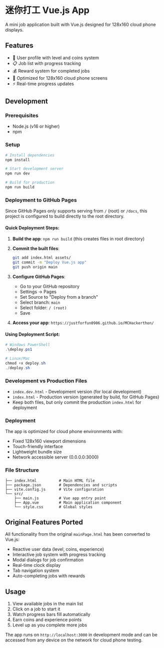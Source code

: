 # 迷你打工 Vue.js App

A mini job application built with Vue.js designed for 128x160 cloud phone displays.

## Features

- 👤 User profile with level and coins system
- 📋 Job list with progress tracking
- 💰 Reward system for completed jobs
- 📱 Optimized for 128x160 cloud phone screens
- ⚡ Real-time progress updates

## Development

### Prerequisites
- Node.js (v16 or higher)
- npm

### Setup
```bash
# Install dependencies
npm install

# Start development server
npm run dev

# Build for production
npm run build
```

### Deployment to GitHub Pages

Since GitHub Pages only supports serving from `/` (root) or `/docs`, this project is configured to build directly to the root directory.

#### Quick Deployment Steps:
1. **Build the app**: `npm run build` (this creates files in root directory)
2. **Commit the built files**:
   ```bash
   git add index.html assets/
   git commit -m "Deploy Vue.js app"
   git push origin main
   ```
3. **Configure GitHub Pages**:
   - Go to your GitHub repository
   - Settings → Pages 
   - Set Source to "Deploy from a branch"
   - Select branch: `main`
   - Select folder: `/ (root)`
   - Save

4. **Access your app**: `https://justforfun0906.github.io/MCHackerthon/`

#### Using Deployment Script:
```powershell
# Windows PowerShell
.\deploy.ps1

# Linux/Mac
chmod +x deploy.sh
./deploy.sh
```

### Development vs Production Files
- `index.dev.html` - Development version (for local development)
- `index.html` - Production version (generated by build, for GitHub Pages)
- Keep both files, but only commit the production `index.html` for deployment

### Deployment
The app is optimized for cloud phone environments with:
- Fixed 128x160 viewport dimensions
- Touch-friendly interface
- Lightweight bundle size
- Network accessible server (0.0.0.0:3000)

### File Structure
```
├── index.html          # Main HTML file
├── package.json        # Dependencies and scripts
├── vite.config.js      # Vite configuration
└── src/
    ├── main.js         # Vue app entry point
    ├── App.vue         # Main application component
    └── style.css       # Global styles
```

## Original Features Ported
All functionality from the original `mainPage.html` has been converted to Vue.js:
- Reactive user data (level, coins, experience)
- Interactive job system with progress tracking
- Modal dialogs for job confirmation
- Real-time clock display
- Tab navigation system
- Auto-completing jobs with rewards

## Usage
1. View available jobs in the main list
2. Click on a job to start it
3. Watch progress bars fill automatically
4. Earn coins and experience points
5. Level up as you complete more jobs

The app runs on `http://localhost:3000` in development mode and can be accessed from any device on the network for cloud phone testing.